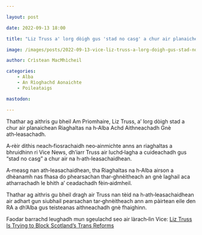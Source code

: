 ```yaml
---

layout: post

date: 2022-09-13 18:00

title: "Liz Truss a' lorg dòigh gus 'stad no casg' a chur air planaichean Riaghaltas na h-Alba Achd Aithneachadh Gnè ath-leasachadh"

image: /images/posts/2022-09-13-vice-liz-truss-a-lorg-doigh-gus-stad-no-casg-a-chur-air-planaichean-riaghaltas-na-h-alba-achd-aithneachadh-gne-ath-leasachadh.webp

author: Crìstean MacMhìcheil

categories:
    - Alba
    - An Rìoghachd Aonaichte
    - Poileataigs

mastodon:

---
```


Thathar ag aithris gu bheil Am Prìomhaire, Liz Truss, a’ lorg dòigh stad a chur air planaichean Riaghaltas na h‑Alba Achd Aithneachadh Gnè ath‑leasachadh.

A‑rèir dithis neach‑fiosrachaidh neo‑ainmichte anns an riaghaltas a bhruidhinn ri Vice News, dh’iarr Truss air luchd‑lagha a cuideachadh gus “stad no casg” a chur air na h‑ath‑leasachaidhean.

A‑measg nan ath‑leasachaidhean, tha Riaghaltas na h‑Alba airson a dhèanamh nas fhasa do phearsachan thar‑ghnèitheach an gnè laghail aca atharrachadh le bhith a’ ceadachadh fèin‑aidmheil.

Thathar ag aithris gu bheil dragh air Truss nan tèid na h‑ath‑leasachaidhean air adhart gun siubhail pearsachan tar‑ghnèitheach ann am pàirtean eile den RA a dh’Alba gus teisteanas aithneachadh gnè fhaighinn.

Faodar barrachd leughadh mun sgeulachd seo air làrach‑lìn Vice: [Liz Truss Is Trying to Block Scotland’s Trans Reforms](https://www.vice.com/en/article/3adva3/liz-truss-scotland-gender-identity)

